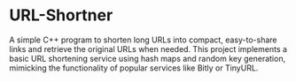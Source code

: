 # URL-Shortner
A simple C++ program to shorten long URLs into compact, easy-to-share links and retrieve the original URLs when needed. This project implements a basic URL shortening service using hash maps and random key generation, mimicking the functionality of popular services like Bitly or TinyURL.
